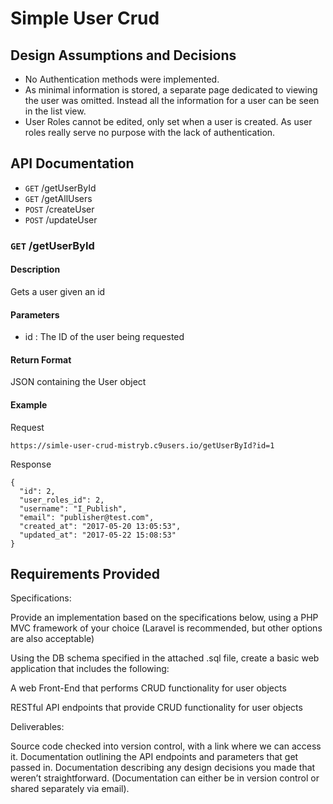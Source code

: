 # Simple User Crud
## Design Assumptions and Decisions
* No Authentication methods were implemented.
* As minimal information is stored, a separate page dedicated to viewing the user was omitted. Instead all the information for a user can be seen in the list view.
* User Roles cannot be edited, only set when a user is created. As user roles really serve no purpose with the lack of authentication. 

## API Documentation
* `GET` /getUserById 
* `GET` /getAllUsers
* `POST` /createUser
* `POST` /updateUser

### `GET` /getUserById
#### Description
Gets a user given an id
#### Parameters
* id : The ID of the user being requested
#### Return Format
JSON containing the User object
#### Example
Request
```
https://simle-user-crud-mistryb.c9users.io/getUserById?id=1
```

Response
```
{
  "id": 2,
  "user_roles_id": 2,
  "username": "I_Publish",
  "email": "publisher@test.com",
  "created_at": "2017-05-20 13:05:53",
  "updated_at": "2017-05-22 15:08:53"
}
```


## Requirements Provided

Specifications:

Provide an implementation based on the specifications below, using a PHP MVC framework of your choice (Laravel is recommended, but other options are also acceptable)

Using the DB schema specified in the attached .sql file, create a basic web application that includes the following:

A web Front-End that performs CRUD functionality for user objects

RESTful API endpoints that provide CRUD functionality for user objects

Deliverables:

Source code checked into version control, with a link where we can access it.
Documentation outlining the API endpoints and parameters that get passed in. 
Documentation describing any design decisions you made that weren’t straightforward. 
(Documentation can either be in version control or shared separately via email). 

